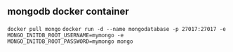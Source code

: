## mongodb docker container
`docker pull mongo`
`docker run -d --name mongodatabase -p 27017:27017 -e MONGO_INITDB_ROOT_USERNAME=mymongo -e MONGO_INITDB_ROOT_PASSWORD=mymongo mongo`